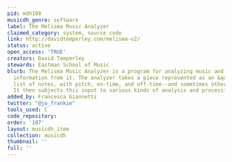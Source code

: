 ```yaml
---
pid: mdh108
musicdh_genre: software
label: The Melisma Music Analyzer
claimed_category: system, source code
link: http://davidtemperley.com/melisma-v2/
status: active
open_access: 'TRUE'
creators: David Temperley
stewards: Eastman School of Music
blurb: The Melisma Music Analyzer is a program for analyzing music and extracting
  information from it. The analyzer takes a piece represented as an &quot;event list&quot;--a
  list of notes, with pitch, on-time, and off-time--and sometimes other input as well.
  It then subjects this input to various kinds of analysis and processing.
added_by: Francesca Giannetti
twitter: "@jo_frankie"
tools_used: C
code_repository: 
order: '107'
layout: musicdh_item
collection: musicdh
thumbnail: ''
full: ''
---
```


